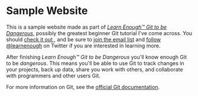# Sample Website

This is a sample website made as part of [*Learn Enough™ Git to be Dangerous*](http://learnenough.com/git-tutorial),
possibly the greatest beginner Git tutorial I've come across. You should [check it out ](http://learnenough.com/git-tutorial), and be sure to [join the email list](http://learnenough.com/#email_list) and [follow @learnenough](http://twitter.com/learnenough) on Twitter if you are interested in learning more.

After finishing *Learn Enough™ Git to be Dangerous* you'll know enough Git to be *dangerous*. This means you'll be able to use Git to track changes in your projects, back up data, share you work with others, and collaborate with programmers and other users Git.

For more information on Git, see the
[official Git documentation](https://git-scm.com/).

